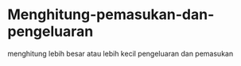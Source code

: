 # Menghitung-pemasukan-dan-pengeluaran
menghitung lebih besar atau lebih kecil pengeluaran dan pemasukan
